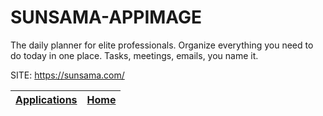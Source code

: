 # SUNSAMA-APPIMAGE
 
 The daily planner for elite professionals. Organize everything you 
 need to do today in one place. Tasks, meetings, emails, you name it.
 
 SITE: https://sunsama.com/

 | [Applications](https://portable-linux-apps.github.io/apps.html) | [Home](https://portable-linux-apps.github.io)
 | --- | --- |
